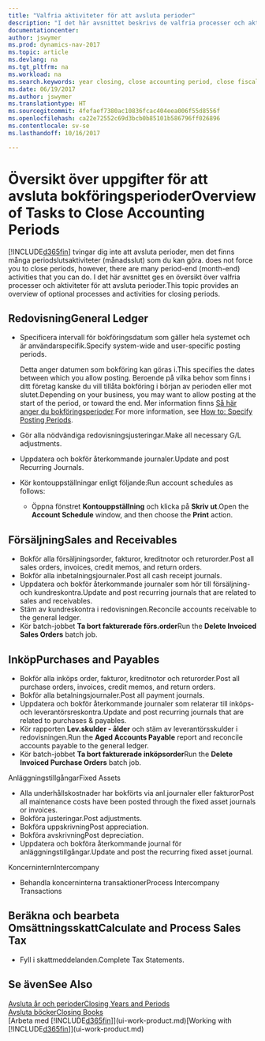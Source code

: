 ```yaml
---
title: "Valfria aktiviteter för att avsluta perioder"
description: "I det här avsnittet beskrivs de valfria processer och aktiviteter för att avsluta bokföringsperioder i Dynamics NAV."
documentationcenter: 
author: jswymer
ms.prod: dynamics-nav-2017
ms.topic: article
ms.devlang: na
ms.tgt_pltfrm: na
ms.workload: na
ms.search.keywords: year closing, close accounting period, close fiscal year, aging, creditor payments, vendor payments
ms.date: 06/19/2017
ms.author: jswymer
ms.translationtype: HT
ms.sourcegitcommit: 4fefaef7380ac10836fcac404eea006f55d8556f
ms.openlocfilehash: ca22e72552c69d3bcb0b85101b586796ff026896
ms.contentlocale: sv-se
ms.lasthandoff: 10/16/2017

---
```

# <a name="overview-of-tasks-to-close-accounting-periods"></a><span data-ttu-id="72725-103">Översikt över uppgifter för att avsluta bokföringsperioder</span><span class="sxs-lookup"><span data-stu-id="72725-103">Overview of Tasks to Close Accounting Periods</span></span>
[!INCLUDE[d365fin](includes/d365fin_md.md)]<span data-ttu-id="72725-104"> tvingar dig inte att avsluta perioder, men det finns många periodslutsaktiviteter (månadsslut) som du kan göra.</span><span class="sxs-lookup"><span data-stu-id="72725-104"> does not force you to close periods, however, there are many period-end (month-end) activities that you can do.</span></span> <span data-ttu-id="72725-105">I det här avsnittet ges en översikt över valfria processer och aktiviteter för att avsluta perioder.</span><span class="sxs-lookup"><span data-stu-id="72725-105">This topic provides an overview of optional processes and activities for closing periods.</span></span>  

## <a name="general-ledger"></a><span data-ttu-id="72725-106">Redovisning</span><span class="sxs-lookup"><span data-stu-id="72725-106">General Ledger</span></span>
* <span data-ttu-id="72725-107">Specificera intervall för bokföringsdatum som gäller hela systemet och är användarspecifik.</span><span class="sxs-lookup"><span data-stu-id="72725-107">Specify system-wide and user-specific posting periods.</span></span>  

    <span data-ttu-id="72725-108">Detta anger datumen som bokföring kan göras i.</span><span class="sxs-lookup"><span data-stu-id="72725-108">This specifies the dates between which you allow posting.</span></span> <span data-ttu-id="72725-109">Beroende på vilka behov som finns i ditt företag kanske du vill tillåta bokföring i början av perioden eller mot slutet.</span><span class="sxs-lookup"><span data-stu-id="72725-109">Depending on your business, you may want to allow posting at the start of the period, or toward the end.</span></span> <span data-ttu-id="72725-110">Mer information finns [Så här anger du bokföringsperioder](finance-how-specify-posting-periods.md).</span><span class="sxs-lookup"><span data-stu-id="72725-110">For more information, see [How to: Specify Posting Periods](finance-how-specify-posting-periods.md).</span></span>  
* <span data-ttu-id="72725-111">Gör alla nödvändiga redovisningsjusteringar.</span><span class="sxs-lookup"><span data-stu-id="72725-111">Make all necessary G/L adjustments.</span></span>  
* <span data-ttu-id="72725-112">Uppdatera och bokför återkommande journaler.</span><span class="sxs-lookup"><span data-stu-id="72725-112">Update and post Recurring Journals.</span></span>  
  <!--* Process Consolidations-->
* <span data-ttu-id="72725-113">Kör kontouppställningar enligt följande:</span><span class="sxs-lookup"><span data-stu-id="72725-113">Run account schedules as follows:</span></span>  
  * <span data-ttu-id="72725-114">Öppna fönstret **Kontouppställning** och klicka på **Skriv ut**.</span><span class="sxs-lookup"><span data-stu-id="72725-114">Open the **Account Schedule** window, and then choose the **Print** action.</span></span>  

## <a name="sales-and-receivables"></a><span data-ttu-id="72725-115">Försäljning</span><span class="sxs-lookup"><span data-stu-id="72725-115">Sales and Receivables</span></span>
* <span data-ttu-id="72725-116">Bokför alla försäljningsorder, fakturor, kreditnotor och returorder.</span><span class="sxs-lookup"><span data-stu-id="72725-116">Post all sales orders, invoices, credit memos, and return orders.</span></span>  
* <span data-ttu-id="72725-117">Bokför alla inbetalningsjournaler.</span><span class="sxs-lookup"><span data-stu-id="72725-117">Post all cash receipt journals.</span></span>  
* <span data-ttu-id="72725-118">Uppdatera och bokför återkommande journaler som hör till försäljning- och kundreskontra.</span><span class="sxs-lookup"><span data-stu-id="72725-118">Update and post recurring journals that are related to sales and receivables.</span></span>  
* <span data-ttu-id="72725-119">Stäm av kundreskontra i redovisningen.</span><span class="sxs-lookup"><span data-stu-id="72725-119">Reconcile accounts receivable to the general ledger.</span></span>  
* <span data-ttu-id="72725-120">Kör batch-jobbet **Ta bort fakturerade förs.order**</span><span class="sxs-lookup"><span data-stu-id="72725-120">Run the **Delete Invoiced Sales Orders** batch job.</span></span>  

## <a name="purchases-and-payables"></a><span data-ttu-id="72725-121">Inköp</span><span class="sxs-lookup"><span data-stu-id="72725-121">Purchases and Payables</span></span>
* <span data-ttu-id="72725-122">Bokför alla inköps order, fakturor, kreditnotor och returorder.</span><span class="sxs-lookup"><span data-stu-id="72725-122">Post all purchase orders, invoices, credit memos, and return orders.</span></span>  
* <span data-ttu-id="72725-123">Bokför alla betalningsjournaler.</span><span class="sxs-lookup"><span data-stu-id="72725-123">Post all payment journals.</span></span>  
* <span data-ttu-id="72725-124">Uppdatera och bokför återkommande journaler som relaterar till inköps- och leverantörsreskontra.</span><span class="sxs-lookup"><span data-stu-id="72725-124">Update and post recurring journals that are related to purchases & payables.</span></span>  
* <span data-ttu-id="72725-125">Kör rapporten **Lev.skulder - ålder** och stäm av leverantörsskulder i redovisningen.</span><span class="sxs-lookup"><span data-stu-id="72725-125">Run the **Aged Accounts Payable** report and reconcile accounts payable to the general ledger.</span></span>  
* <span data-ttu-id="72725-126">Kör batch-jobbet **Ta bort fakturerade inköpsorder**</span><span class="sxs-lookup"><span data-stu-id="72725-126">Run the **Delete Invoiced Purchase Orders** batch job.</span></span>  

<span data-ttu-id="72725-127">Anläggningstillgångar</span><span class="sxs-lookup"><span data-stu-id="72725-127">Fixed Assets</span></span>
* <span data-ttu-id="72725-128">Alla underhållskostnader har bokförts via anl.journaler eller fakturor</span><span class="sxs-lookup"><span data-stu-id="72725-128">Post all maintenance costs have been posted through the fixed asset journals or invoices.</span></span>
* <span data-ttu-id="72725-129">Bokföra justeringar.</span><span class="sxs-lookup"><span data-stu-id="72725-129">Post adjustments.</span></span>
* <span data-ttu-id="72725-130">Bokföra uppskrivning</span><span class="sxs-lookup"><span data-stu-id="72725-130">Post appreciation.</span></span>
* <span data-ttu-id="72725-131">Bokföra avskrivning</span><span class="sxs-lookup"><span data-stu-id="72725-131">Post depreciation.</span></span>
* <span data-ttu-id="72725-132">Uppdatera och bokföra återkommande journal för anläggningstillgångar.</span><span class="sxs-lookup"><span data-stu-id="72725-132">Update and post the recurring fixed asset journal.</span></span>

<span data-ttu-id="72725-133">Koncernintern</span><span class="sxs-lookup"><span data-stu-id="72725-133">Intercompany</span></span>
* <span data-ttu-id="72725-134">Behandla koncerninterna transaktioner</span><span class="sxs-lookup"><span data-stu-id="72725-134">Process Intercompany Transactions</span></span>

## <a name="calculate-and-process-sales-tax"></a><span data-ttu-id="72725-135">Beräkna och bearbeta Omsättningsskatt</span><span class="sxs-lookup"><span data-stu-id="72725-135">Calculate and Process Sales Tax</span></span>
* <span data-ttu-id="72725-136">Fyll i skattmeddelanden.</span><span class="sxs-lookup"><span data-stu-id="72725-136">Complete Tax Statements.</span></span>  

## <a name="see-also"></a><span data-ttu-id="72725-137">Se även</span><span class="sxs-lookup"><span data-stu-id="72725-137">See Also</span></span>
[<span data-ttu-id="72725-138">Avsluta år och perioder</span><span class="sxs-lookup"><span data-stu-id="72725-138">Closing Years and Periods</span></span>](year-close-years-periods.md)  
[<span data-ttu-id="72725-139">Avsluta böcker</span><span class="sxs-lookup"><span data-stu-id="72725-139">Closing Books</span></span>](year-close-books.md)  
<span data-ttu-id="72725-140">[Arbeta med [!INCLUDE[d365fin](includes/d365fin_md.md)]](ui-work-product.md)</span><span class="sxs-lookup"><span data-stu-id="72725-140">[Working with [!INCLUDE[d365fin](includes/d365fin_md.md)]](ui-work-product.md)</span></span>

